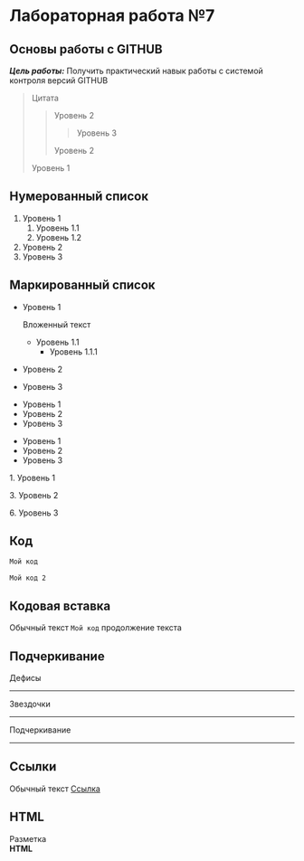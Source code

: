 # Лабораторная работа №7

## Основы работы с GITHUB

***Цель работы:*** Получить практический навык работы с системой контроля версий GITHUB

>Цитата
>> Уровень 2
>>> Уровень 3
>>
>> Уровень 2
>
> Уровень 1

## Нумерованный список

1. Уровень 1
   1. Уровень 1.1
   2. Уровень 1.2
3. Уровень 2
4. Уровень 3

## Маркированный список

* Уровень 1

   Вложенный текст
   * Уровень 1.1
      * Уровень 1.1.1
* Уровень 2
* Уровень 3

+ Уровень 1
+ Уровень 2
+ Уровень 3

- Уровень 1
- Уровень 2
- Уровень 3

1\. Уровень 1

3\. Уровень 2

6\. Уровень 3

## Код

```javascript
Мой код
```


    Мой код 2

## Кодовая вставка

Обычный текст `Мой код` продолжение текста

## Подчеркивание

Дефисы

---

Звездочки

***

Подчеркивание

___

## Ссылки

Обычный текст [Ссылка](http://google.com "Сайт гугл")

## HTML

<p> Разметка <br/><b>HTML </b></p>
